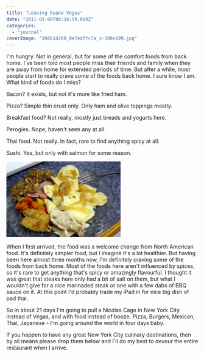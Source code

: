 ```yaml
---
title: "Leaving Duane Vegas"
date: "2011-03-08T00:16:59.000Z"
categories: 
  - "journal"
coverImage: "266614369_8e7edffc7a_z-300x199.jpg"
---
```


I'm hungry. Not in general, but for some of the comfort foods from back home. I've been told most people miss their friends and family when they are away from home for extended periods of time. But after a while, most people start to really crave some of the foods back home. I sure know I am. What kind of foods do I miss?

Bacon? It exists, but not it's more like fried ham.

Pizza? Simple thin crust only. Only ham and olive toppings mostly.

Breakfast food? Not really, mostly just breads and yogurts here.

Perogies. Nope, haven't seen any at all.

Thai food. Not really. In fact, rare to find anything spicy at all.

Sushi. Yes, but only with salmon for some reason.

[![](images/266614369_8e7edffc7a_z-300x199.jpg "266614369_8e7edffc7a_z")](http://www.migratorynerd.com/wordpress/wp-content/uploads/2011/03/266614369_8e7edffc7a_z.jpg)

When I first arrived, the food was a welcome change from North American food. It's definitely simpler food, but I imagine it's a lot healthier. But having been here almost three months now, I'm definitely craving some of the foods from back home. Most of the foods here aren't influenced by spices, so it's rare to get anything that's spicy or amazingly flavourful. I thought it was great that steaks here only had a bit of salt on them, but what I wouldn't give for a nice marinaded steak or one with a few dabs of BBQ sauce on it. At this point I'd probably trade my iPad in for nice big dish of pad thai.

So in about 21 days I'm going to pull a Nicolas Cage in New York City instead of Vegas, and with food instead of booze. Pizza, Burgers, Mexican, Thai, Japanese - I'm going around the world in four days baby.

If you happen to have any great New York City culinary destinations, then by all means please drop them below and I'll do my best to devour the entire restaurant when I arrive.
